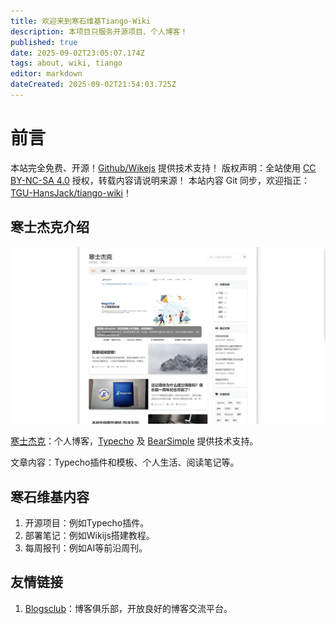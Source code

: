 ```yaml
---
title: 欢迎来到寒石维基Tiango-Wiki
description: 本项目只服务开源项目、个人博客！
published: true
date: 2025-09-02T23:05:07.174Z
tags: about, wiki, tiango
editor: markdown
dateCreated: 2025-09-02T21:54:03.725Z
---
```


# 前言
本站完全免费、开源！[Github/Wikejs](https://github.com/Requarks/wiki) 提供技术支持！
版权声明：全站使用 [CC BY-NC-SA 4.0](https://creativecommons.org/licenses/by-nc-sa/4.0/) 授权，转载内容请说明来源！
本站内容 Git 同步，欢迎指正：[TGU-HansJack/tiango-wiki](https://github.com/TGU-HansJack/tiango-wiki)！

## 寒士杰克介绍

![snipaste_2025-09-03_07-02-28.webp](/寒士杰克/snipaste_2025-09-03_07-02-28.webp)

[寒士杰克](https://www.hansjack.com/)：个人博客，[Typecho](https://typecho.org/) 及 [BearSimple](https://github.com/whitebearcode/typecho-bearsimple) 提供技术支持。 

文章内容：Typecho插件和模板、个人生活、阅读笔记等。

## 寒石维基内容

1. 开源项目：例如Typecho插件。
2. 部署笔记：例如Wikijs搭建教程。
3. 每周报刊：例如AI等前沿周刊。


## 友情链接

1. [Blogsclub](https://blogsclub.org)：博客俱乐部，开放良好的博客交流平台。